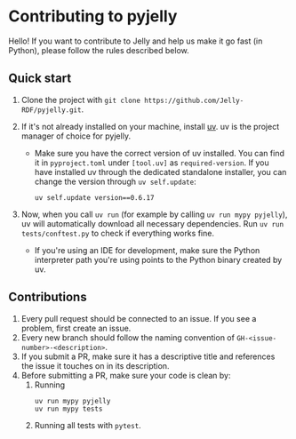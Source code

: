 # Contributing to pyjelly

Hello! If you want to contribute to Jelly and help us make it go fast (in Python), please follow the rules described below.

## Quick start

1. Clone the project with `git clone https://github.com/Jelly-RDF/pyjelly.git`.

2. If it's not already installed on your machine, install [uv](https://github.com/astral-sh/uv). uv is the project manager of choice for pyjelly. 
    * Make sure you have the correct version of uv installed. You can find it in `pyproject.toml` under `[tool.uv]` as `required-version`. If you have installed uv through the dedicated standalone installer, you can change the version through `uv self.update`:
        ```
        uv self.update version==0.6.17
        ```

3. Now, when you call `uv run` (for example by calling `uv run mypy pyjelly`), uv will automatically download all necessary dependencies. Run `uv run tests/conftest.py` to check if everything works fine.
    * If you're using an IDE for development, make sure the Python interpreter path you're using points to the Python binary created by uv.

## Contributions

1. Every pull request should be connected to an issue. If you see a problem, first create an issue.
2. Every new branch should follow the naming convention of `GH-<issue-number>-<description>`.
3. If you submit a PR, make sure it has a descriptive title and references the issue it touches on in its description.
4. Before submitting a PR, make sure your code is clean by:
    1. Running 
        ```
        uv run mypy pyjelly
        uv run mypy tests
        ```
    2. Running all tests with `pytest`.